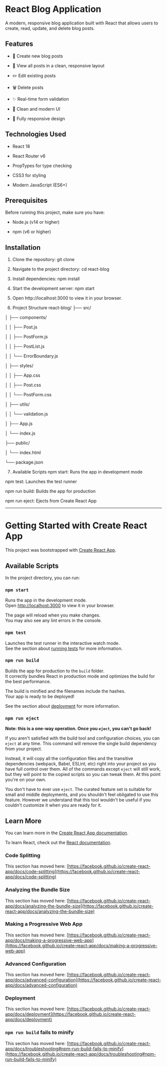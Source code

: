 # React Blog Application

 

A modern, responsive blog application built with React that allows users to create, read, update, and delete blog posts.

 

## Features

 

- 📝 Create new blog posts

- 📖 View all posts in a clean, responsive layout

- ✏️ Edit existing posts

- 🗑️ Delete posts

- ✨ Real-time form validation

- 🎨 Clean and modern UI

- 📱 Fully responsive design

 

## Technologies Used

 

- React 18

- React Router v6

- PropTypes for type checking

- CSS3 for styling

- Modern JavaScript (ES6+)

 

## Prerequisites

 

Before running this project, make sure you have:

- Node.js (v14 or higher)

- npm (v6 or higher)

 

## Installation

 

1. Clone the repository:
git clone <repository-url>

2. Navigate to the project directory:
cd react-blog

3. Install dependencies:
npm install

4. Start the development server:
npm start

5. Open http://localhost:3000 to view it in your browser.

6. Project Structure
react-blog/
├── src/

│   ├── components/

│   │   ├── Post.js

│   │   ├── PostForm.js

│   │   ├── PostList.js

│   │   └── ErrorBoundary.js

│   ├── styles/

│   │   ├── App.css

│   │   ├── Post.css

│   │   └── PostForm.css

│   ├── utils/

│   │   └── validation.js

│   ├── App.js

│   └── index.js

├── public/

│   └── index.html

└── package.json

7. Available Scripts
npm start: Runs the app in development mode

npm test: Launches the test runner

npm run build: Builds the app for production

npm run eject: Ejects from Create React App

---------------------------
# Getting Started with Create React App

This project was bootstrapped with [Create React App](https://github.com/facebook/create-react-app).

## Available Scripts

In the project directory, you can run:

### `npm start`

Runs the app in the development mode.\
Open [http://localhost:3000](http://localhost:3000) to view it in your browser.

The page will reload when you make changes.\
You may also see any lint errors in the console.

### `npm test`

Launches the test runner in the interactive watch mode.\
See the section about [running tests](https://facebook.github.io/create-react-app/docs/running-tests) for more information.

### `npm run build`

Builds the app for production to the `build` folder.\
It correctly bundles React in production mode and optimizes the build for the best performance.

The build is minified and the filenames include the hashes.\
Your app is ready to be deployed!

See the section about [deployment](https://facebook.github.io/create-react-app/docs/deployment) for more information.

### `npm run eject`

**Note: this is a one-way operation. Once you `eject`, you can't go back!**

If you aren't satisfied with the build tool and configuration choices, you can `eject` at any time. This command will remove the single build dependency from your project.

Instead, it will copy all the configuration files and the transitive dependencies (webpack, Babel, ESLint, etc) right into your project so you have full control over them. All of the commands except `eject` will still work, but they will point to the copied scripts so you can tweak them. At this point you're on your own.

You don't have to ever use `eject`. The curated feature set is suitable for small and middle deployments, and you shouldn't feel obligated to use this feature. However we understand that this tool wouldn't be useful if you couldn't customize it when you are ready for it.

## Learn More

You can learn more in the [Create React App documentation](https://facebook.github.io/create-react-app/docs/getting-started).

To learn React, check out the [React documentation](https://reactjs.org/).

### Code Splitting

This section has moved here: [https://facebook.github.io/create-react-app/docs/code-splitting](https://facebook.github.io/create-react-app/docs/code-splitting)

### Analyzing the Bundle Size

This section has moved here: [https://facebook.github.io/create-react-app/docs/analyzing-the-bundle-size](https://facebook.github.io/create-react-app/docs/analyzing-the-bundle-size)

### Making a Progressive Web App

This section has moved here: [https://facebook.github.io/create-react-app/docs/making-a-progressive-web-app](https://facebook.github.io/create-react-app/docs/making-a-progressive-web-app)

### Advanced Configuration

This section has moved here: [https://facebook.github.io/create-react-app/docs/advanced-configuration](https://facebook.github.io/create-react-app/docs/advanced-configuration)

### Deployment

This section has moved here: [https://facebook.github.io/create-react-app/docs/deployment](https://facebook.github.io/create-react-app/docs/deployment)

### `npm run build` fails to minify

This section has moved here: [https://facebook.github.io/create-react-app/docs/troubleshooting#npm-run-build-fails-to-minify](https://facebook.github.io/create-react-app/docs/troubleshooting#npm-run-build-fails-to-minify)
